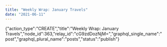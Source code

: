 ```yaml
---
title: "Weekly Wrap: January Travels"
date: "2021-06-11"
---
```


{"action\_type":"CREATE","title":"Weekly Wrap: January Travels","node\_id":363,"relay\_id":"cG9zdDozNjM=","graphql\_single\_name":"post","graphql\_plural\_name":"posts","status":"publish"}
